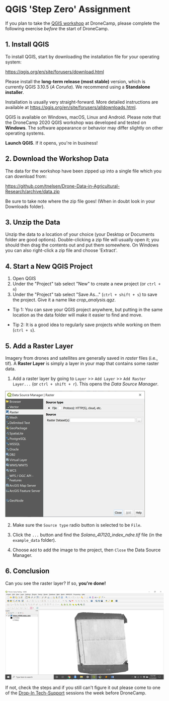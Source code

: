 # QGIS 'Step Zero' Assignment

If you plan to take the [QGIS workshop](https://dronecamp.github.io/2020/2020-06-24.html#mapping-and-analyzing-drone-data-in-arcgis-pro) at DroneCamp, please complete the following exercise *before* the start of DroneCamp.

## 1. Install QGIS

To install QGIS, start by downloading the installation file for your operating system:

https://qgis.org/en/site/forusers/download.html

Please install the **long-term release (most stable)** version, which is currently QGIS 3.10.5 (*A Coruña*). We recommend using a **Standalone installer**.

Installation is usually very straight-forward. More detailed instructions are available at https://qgis.org/en/site/forusers/alldownloads.html.

QGIS is available on Windows, macOS, Linux and Android. Please note that the DroneCamp 2020 QGIS workshop was developed and tested on **Windows**. The software appearance or behavior may differ slightly on other operating systems.

**Launch QGIS**. If it opens, you're in business!

## 2. Download the Workshop Data

The data for the workshop have been zipped up into a single file which you can download from:

https://github.com/tnelsen/Drone-Data-in-Agricultural-Research/archive/data.zip

Be sure to take note where the zip file goes! (When in doubt look in your Downloads folder).

## 3. Unzip the Data

Unzip the data to a location of your choice (your Desktop or Documents folder are good options). Double-clicking a zip file will usually open it; you should then drag the contents out and put them somewhere. On Windows you can also right-click a zip file and choose 'Extract'.

## 4. Start a New QGIS Project

1. Open QGIS
2. Under the "Project" tab select "New" to create a new project (or `ctrl + n`)
3. Under the "Project" tab select "Save As..." (`ctrl + shift + s`) to save the project. Give it a name like *crop_analysis.qgz*.

* Tip 1: You can save your QGIS project anywhere, but putting in the same location as the data folder will make it easier to find and move.

* Tip 2: It is a good idea to regularly save projects while working on them (`ctrl + s`).

## 5. Add a Raster Layer

Imagery from drones and satellites are generally saved in *raster* files (i.e., tif). A **Raster Layer** is simply a layer in your map that contains some raster data.

1. Add a raster layer by going to `Layer` >> `Add Layer` >> `Add Raster Layer...` (or `ctrl + shift + r`). This opens the *Data Source Manager*.

![](img/qgis_data_source_manager_444x400x256.png)

2. Make sure the `Source type` radio button is selected to be `File`.

3. Click the `...` button and find  the *Solano_4l7l20_index_ndre.tif* file (in the `example_data` folder).

4. Choose `Add` to add the image to the project, then `Close` the Data Source Manager.

## 6. Conclusion

Can you see the raster layer? If so, **you're done!**

![](img/check-in-1_1024x576.png)

If not, check the steps and if you still can't figure it out please come to one of the [Drop-In Tech-Support](https://dronecamp.github.io/2020/index.html#schedule-at-a-glance) sessions the week before DroneCamp.
